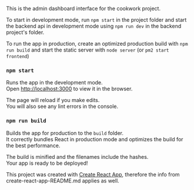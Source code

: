This is the admin dashboard interface for the cookwork project.

To start in development mode, run `npm start` in the project folder and start the backend api in development mode using `npm run dev` in the backend project's folder.

To run the app in production, create an optimized production build with `npm run build` and start the static server with `node server` (or `pm2 start frontend`)

### `npm start`

Runs the app in the development mode.<br>
Open [http://localhost:3000](http://localhost:3000) to view it in the browser.

The page will reload if you make edits.<br>
You will also see any lint errors in the console.

### `npm run build`

Builds the app for production to the `build` folder.<br>
It correctly bundles React in production mode and optimizes the build for the best performance.

The build is minified and the filenames include the hashes.<br>
Your app is ready to be deployed!



This project was created with [Create React App](https://github.com/facebookincubator/create-react-app), therefore the info from create-react-app-README.md applies as well.